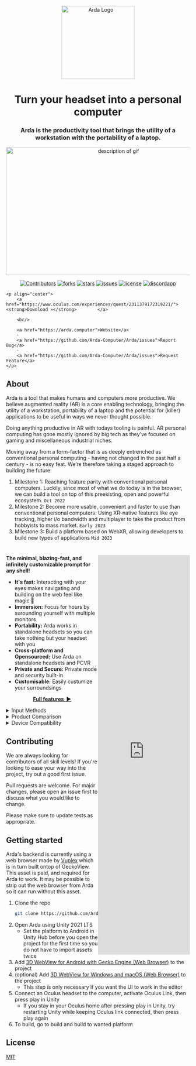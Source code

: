 <p align="center">
  <img width="200" alt="Arda Logo" src="https://media.githubusercontent.com/media/Arda-Computer/Arda/main/media/Group%20131_transparent.png">
    
  <h1 align="center">Turn your headset into a personal computer
  </h1>
  
  <h3 align="center">  Arda is the productivity tool that brings the utility of a workstation with the portability of a laptop.
  </h3>
  

  
</p>

<p align="center">
<img width="600" height="350"  src="https://media.githubusercontent.com/media/Arda-Computer/Arda/main/media/C06hyS5kVBmaAkbF0bVkxBRVSqA6vMIybZbu31MB.gif" alt="description of gif" /> 
</p>




<p align="center">

  <a href="https://github.com/Arda-Computer/Arda/graphs/contributors">
	<img src="https://img.shields.io/github/contributors/Arda-Computer/Arda.svg?style=flat"
	alt="Contributors"></a>

  <a href="https://github.com/Arda-Computer/Arda/network/members">
    <img src="https://img.shields.io/github/forks/Arda-Computer/Arda.svg?style=flat"
    alt="forks"></a>

  <a href="https://github.com/Arda-Computer/Arda/stargazers">
  <img src="https://img.shields.io/github/stars/Arda-Computer/Arda.svg?style=flat"
  alt="stars"></a>

  <a href="https://github.com/Arda-Computer/Arda/issues">
  <img src="https://img.shields.io/github/issues/Arda-Computer/Arda.svg?style=flat"
  alt="issues"></a>

  <a href="https://github.com/Arda-Computer/Arda/blob/main/LICENSE">
  <img src="https://img.shields.io/github/license/Arda-Computer/Arda.svg?style=flat"
  alt="license"></a>

  <a href="https://github.com/Arda-Computer/Arda/blob/main/LICENSE">
  <img src="https://discordapp.com/api/guilds/1009190818667561000/widget.png?style=shield"
  alt="discordapp"></a>
    
   	<p align="center">
        <a href="https://www.oculus.com/experiences/quest/2311379172319221/"><strong>Download »</strong>		</a>

        <br/>

        <a href="https://arda.computer">Website</a>
        ·
        <a href="https://github.com/Arda-Computer/Arda/issues">Report Bug</a>
        ·
        <a href="https://github.com/Arda-Computer/Arda/issues">Request Feature</a>
   	</p>
    

</p>
  



## About

Arda is a tool that makes humans and computers more productive. We believe augmented reality (AR) is a core enabling technology, bringing the utility of a workstation, portability of a laptop and the potential for (killer) applications to be useful in ways we never thought possible.

Doing anything productive in AR with todays tooling is painful. AR personal computing has gone mostly ignored by big tech as they’ve focused on gaming and miscellaneous industrial niches. 

Moving away from a form-factor that is as deeply entrenched as conventional personal computing - having not changed in the past half a century - is no easy feat. We’re therefore taking a staged approach to building the future:

1. Milestone 1: Reaching feature parity with conventional personal computers. Luckily, since most of what we do today is in the browser, we can build a tool on top of this preexisting, open and powerful ecosystem. `Oct 2022`
2. Milestone 2: Become more usable, convenient and faster to use than conventional personal computers. Using XR-native features like eye tracking, higher i/o bandwidth and multiplayer to take the product from hobbyists to mass market. `Early 2023`
3. Milestone 3:  Build a platform based on WebXR, allowing developers to build new types of applications `Mid 2023`


<h1></h1>


<iframe  width="50%" height="28%" align="right" src="https://www.youtube.com/embed/iqLrsQolaks" title="YouTube video player" frameborder="0" allow="accelerometer; autoplay; clipboard-write; encrypted-media; gyroscope; picture-in-picture" allowfullscreen></iframe>

**The minimal, blazing-fast, and infinitely customizable prompt for any shell!**

- **It's fast:** Interacting with your eyes makes navigating and building on the web feel like magic 🚀
- **Immersion:** Focus for hours by surounding yourself with multiple monitors
- **Portability:** Arda works in standalone headsets so you can take nothing but your headset with you
- **Cross-platform and Opensourced:** Use Arda on standalone headsets and PCVR
- **Private and Secure:** Private mode and security built-in
- **Customisable:** Easily custumize your surroundsings 

<p align="center">
<a href="https://starship.rs/config/"><strong>Full features&nbsp;&nbsp;▶</strong></a>
</p>

<a name="🚀-installation"></a>

<details>
<summary>Input Methods
</summary>


|               | Availability         |
|---------------|----------------------|
| Hand tracking | :white_check_mark:   |
| Eye tracking  | :white_check_mark:   |
| Controllers   | :white_check_mark:   |
| Mouse         | :white_check_mark:   |
| Keyboard      | :white_check_mark:   |
| Voice         | :white_large_square: |


</details>

<details>
<summary>Product Comparison</summary>


|                       | Arda                 | Wolvic Browser       | vSpatial             | Immersed             | Oculus Browser       | Remote Desktop       | Laptop Browser       |
|-----------------------|----------------------|----------------------|----------------------|----------------------|----------------------|----------------------|----------------------|
| **Customisation**     | :white_check_mark:   | :white_large_square: | :white_check_mark:   | :white_check_mark:   | :white_large_square: | :white_check_mark:   | :white_large_square: |
| **Multiple monitors** | :white_check_mark:   | :white_check_mark:   | :white_check_mark:   | :white_check_mark:   | :white_check_mark:   | :white_check_mark:   | :white_large_square: |
| **Open Source**       | :white_check_mark:   | :white_check_mark:   | :white_large_square: | :white_large_square: | :white_large_square: | :white_large_square: | :white_check_mark:   |
| **Standalone**        | :white_check_mark:   | :white_check_mark:   | :white_check_mark:   | :white_large_square: | :white_check_mark:   | :white_large_square: | :white_check_mark:   |
| **Private & Secure**  | :white_check_mark:   | :white_check_mark:   | :white_large_square: | :white_check_mark:   | :white_large_square: | :white_check_mark:   | :white_check_mark:   |
| **WebXR-ready**       | :white_check_mark:   | :white_check_mark:   | :white_large_square: | :white_large_square: | :white_check_mark:   | :white_large_square: | :white_large_square: |
| **Cross-platform**    | :white_check_mark:   | :white_check_mark:   | :white_check_mark:   | :white_check_mark:   | :white_large_square: | :white_check_mark:   | :white_check_mark:   |
| **Eye tracking**      | :white_check_mark:   | :white_large_square: | :white_large_square: | :white_large_square: | :white_large_square: | :white_large_square: | :white_large_square: |
| **Desktop apps**      | :white_large_square: | :white_large_square: | :white_check_mark:   | :white_check_mark:   | :white_large_square: | :white_check_mark:   | :white_check_mark:   |


</details>


<details>
<summary>Device Compatibility</summary>


|             | Built              | Tested               |
| ----------- |:------------------:|:--------------------:|
| Quest       | :white_check_mark: | :white_large_square: |
| Quest 2     |                    |                      |
| Vive        |                    |                      |
| Valve Index |                    |                      |
| Rift/Rift S |                    |                      |
| Windows MR  |                    |                      |
| Lynx        |                    |                      |
| Pico        |                    |                      |
| Magic Leap  |                    |                      |

</details>


## Contributing
We are always looking for contributors of all skill levels! If you're looking to ease your way into the project, try out a good first issue.


Pull requests are welcome. For major changes, please open an issue first to discuss what you would like to change.


Please make sure to update tests as appropriate.


## Getting started

Arda's backend is currently using a web browser made by [Vuplex](https://assetstore.unity.com/publishers/40309) which is in turn built ontop of GeckoView. This asset is paid, and required for Arda to work. It may be possible to strip out the web browser from Arda so it can run without this asset.

1. Clone the repo
   ```sh
   git clone https://github.com/Arda-Computer/Arda
   ```
2. Open Arda using Unity 2021 LTS
   - Set the platform to Android in Unity Hub before you open the project for the first time so you do not have to import assets twice
3. Add [3D WebView for Android with Gecko Engine (Web Browser)](https://assetstore.unity.com/packages/tools/gui/3d-webview-for-android-with-gecko-engine-web-browser-158778) to the project
4. (optional) Add [3D WebView for Windows and macOS (Web Browser)](https://assetstore.unity.com/packages/tools/gui/3d-webview-for-windows-and-macos-web-browser-154144) to the project
    - This step is only necessary if you want the UI to work in the editor
5. Connect an Oculus headset to the computer, activate Oculus Link, then press play in Unity
    - If you stay in your Oculus home after pressing play in Unity, try restarting Unity while keeping Oculus link connected, then press play again
6. To build, go to build and build to wanted platform

## License
[MIT](https://choosealicense.com/licenses/mit/)
